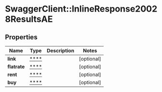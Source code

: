 # SwaggerClient::InlineResponse20028ResultsAE

## Properties
Name | Type | Description | Notes
------------ | ------------- | ------------- | -------------
**link** | [****](.md) |  | [optional] 
**flatrate** | [****](.md) |  | [optional] 
**rent** | [****](.md) |  | [optional] 
**buy** | [****](.md) |  | [optional] 

